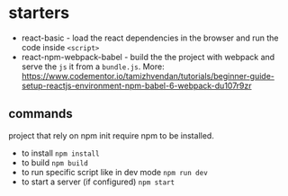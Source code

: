 # starters

* react-basic - load the react dependencies in the browser and run the code inside `<script>`
* react-npm-webpack-babel - build the the project with webpack and serve the `js` it from a `bundle.js`. More: https://www.codementor.io/tamizhvendan/tutorials/beginner-guide-setup-reactjs-environment-npm-babel-6-webpack-du107r9zr 


## commands
project that rely on npm init require npm to be installed.
- to install `npm install`
- to build `npm build`
- to run specific script like in dev mode `npm run dev`
- to start  a server (if configured) `npm start`